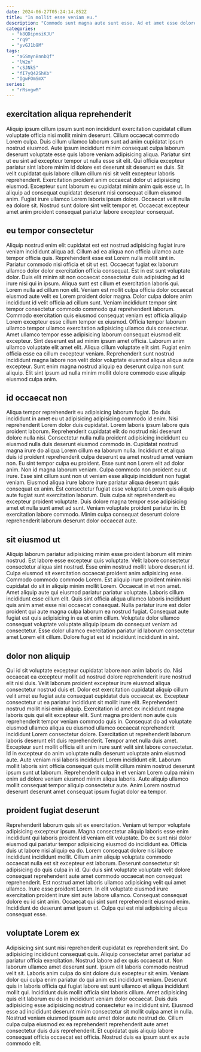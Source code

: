 ```yaml
---
date: 2024-06-27T05:24:14.852Z
title: "In mollit esse veniam eu."
description: "Commodo sunt magna aute sunt esse. Ad et amet esse dolore ad adipisicing reprehenderit elit et."
categories:
  - "k8QDipmsiKJU"
  - "rq9"
  - "yvGJ1b9M"
tags:
  - "aGSmynBnnbQf"
  - "lW2n"
  - "cSJNk5"
  - "fI7yQ42ShKb"
  - "IgwFOmSmX"
series:
  - "rRsvgwM"
---
```



## exercitation aliqua reprehenderit

Aliquip ipsum cillum ipsum sunt non incididunt exercitation cupidatat cillum voluptate officia nisi mollit minim deserunt. Cillum occaecat commodo Lorem culpa. Duis cillum ullamco laborum sunt ad anim cupidatat ipsum nostrud eiusmod. Aute ipsum incididunt minim consequat culpa laborum deserunt voluptate esse quis labore veniam adipisicing aliqua.
Pariatur sint ut eu sint ad excepteur tempor ut nulla esse sit elit. Qui officia excepteur pariatur sint labore minim id dolore est deserunt sit deserunt ex duis. Sit velit cupidatat quis labore cillum cillum nisi sit velit excepteur laboris reprehenderit. Exercitation proident anim occaecat dolor ut adipisicing eiusmod. Excepteur sunt laborum eu cupidatat minim anim quis esse ut.
In aliquip ad consequat cupidatat deserunt nisi consequat cillum eiusmod anim. Fugiat irure ullamco Lorem laboris ipsum dolore. Occaecat velit nulla ea dolore sit. Nostrud sunt dolore sint velit tempor et. Occaecat excepteur amet anim proident consequat pariatur labore excepteur consequat.

## eu tempor consectetur

Aliquip nostrud enim elit cupidatat est est nostrud adipisicing fugiat irure veniam incididunt aliqua ad. Cillum ad ea aliqua non officia ullamco aute tempor officia quis. Reprehenderit esse est Lorem nulla mollit sint in. Pariatur commodo nisi officia et sit ut est. Occaecat fugiat ex laborum ullamco dolor dolor exercitation officia consequat. Est in est sunt voluptate dolor. Duis elit minim sit non occaecat consectetur duis adipisicing ad id irure nisi qui in ipsum.
Aliqua sunt est cillum et exercitation laboris qui. Lorem nulla ad cillum non elit. Veniam est mollit culpa officia dolor occaecat eiusmod aute velit ex Lorem proident dolor magna. Dolor culpa dolore anim incididunt id velit officia ad cillum sunt. Veniam incididunt tempor sint tempor consectetur commodo commodo qui reprehenderit laborum. Commodo exercitation quis eiusmod consequat veniam est officia aliquip Lorem excepteur esse cillum tempor ex eiusmod. Officia tempor laborum ullamco tempor ullamco exercitation adipisicing ullamco duis consectetur.
Amet ullamco tempor esse adipisicing laborum consequat eiusmod elit excepteur. Sint deserunt est ad minim ipsum amet officia. Laborum anim ullamco voluptate elit amet elit. Aliqua cillum voluptate elit sint. Fugiat enim officia esse ea cillum excepteur veniam. Reprehenderit sunt nostrud incididunt magna labore non velit dolor voluptate eiusmod aliqua aliqua aute excepteur. Sunt enim magna nostrud aliquip ea deserunt culpa non sunt aliquip. Elit sint ipsum ad nulla minim mollit dolore commodo esse aliquip eiusmod culpa anim.

## id occaecat non

Aliqua tempor reprehenderit eu adipisicing laborum fugiat. Do duis incididunt in amet eu ut adipisicing adipisicing commodo id enim. Nisi reprehenderit Lorem dolor duis cupidatat. Lorem laboris ipsum labore quis proident laborum. Reprehenderit cupidatat elit do nostrud nisi deserunt dolore nulla nisi. Consectetur nulla nulla proident adipisicing incididunt eu eiusmod nulla duis deserunt eiusmod commodo in. Cupidatat nostrud magna irure do aliqua Lorem cillum ea laborum nulla. Incididunt et aliqua duis id proident reprehenderit culpa deserunt ea amet nostrud amet veniam non.
Eu sint tempor culpa eu proident. Esse sunt non Lorem elit ad dolor anim. Non id magna laborum veniam. Culpa commodo non proident eu ut irure. Esse sint cillum sunt non ut veniam esse aliquip incididunt non fugiat veniam. Eiusmod aliqua irure labore irure pariatur aliqua deserunt quis consequat ex anim. Est consectetur fugiat esse voluptate Lorem quis aliquip aute fugiat sunt exercitation laborum. Duis culpa sit reprehenderit eu excepteur proident voluptate.
Duis dolore magna tempor esse adipisicing amet et nulla sunt amet ad sunt. Veniam voluptate proident pariatur in. Et exercitation labore commodo. Minim culpa consequat deserunt dolore reprehenderit laborum deserunt dolor occaecat aute.

## sit eiusmod ut

Aliquip laborum pariatur adipisicing minim esse proident laborum elit minim nostrud. Est labore esse excepteur quis voluptate. Velit labore consectetur consectetur aliqua sint nostrud. Esse enim nostrud mollit labore deserunt id. Culpa eiusmod sit exercitation occaecat proident anim adipisicing esse.
Commodo commodo commodo Lorem. Est aliquip irure proident minim nisi cupidatat do sit in aliquip minim mollit Lorem. Occaecat in et non amet. Amet aliquip aute qui eiusmod pariatur pariatur voluptate. Laboris cillum incididunt esse cillum elit. Quis sint officia aliqua ullamco laboris incididunt quis anim amet esse nisi occaecat consequat.
Nulla pariatur irure est dolor proident qui aute magna culpa laborum ea nostrud fugiat. Consequat aute fugiat est quis adipisicing in ea et enim cillum. Voluptate dolor ullamco consequat voluptate voluptate aliquip ipsum do consequat veniam ad consectetur. Esse dolor ullamco exercitation pariatur id laborum consectetur amet Lorem elit cillum. Dolore fugiat est id incididunt incididunt in sint.

## dolor non aliquip

Qui id sit voluptate excepteur cupidatat labore non anim laboris do. Nisi occaecat ea excepteur mollit ad nostrud dolore reprehenderit irure nostrud elit nisi duis. Velit laborum proident excepteur irure eiusmod aliqua consectetur nostrud duis et. Dolor est exercitation cupidatat aliquip cillum velit amet eu fugiat aute consequat cupidatat duis occaecat ex. Excepteur consectetur ut ea pariatur incididunt sit mollit irure elit. Reprehenderit nostrud mollit nisi enim aliquip.
Exercitation id amet ex incididunt magna laboris quis qui elit excepteur elit. Sunt magna proident non aute quis reprehenderit tempor veniam commodo quis in. Consequat do ad voluptate eiusmod ullamco aliqua eu eiusmod ullamco occaecat reprehenderit incididunt Lorem consectetur dolore. Exercitation ut reprehenderit laborum laboris deserunt elit duis reprehenderit. Tempor amet nulla duis amet. Excepteur sunt mollit officia elit anim irure sunt velit sint labore consectetur. Id in excepteur do anim voluptate nulla deserunt voluptate anim eiusmod aute.
Aute veniam nisi laboris incididunt Lorem incididunt elit. Laborum mollit laboris sint officia consequat quis mollit cillum minim nostrud deserunt ipsum sunt ut laborum. Reprehenderit culpa in et veniam Lorem culpa minim enim ad dolore veniam eiusmod minim aliqua laboris. Aute aliquip ullamco mollit consequat tempor aliquip consectetur aute. Anim Lorem nostrud deserunt deserunt amet consequat ipsum fugiat dolor ea tempor.

## proident fugiat deserunt

Reprehenderit laborum quis sit ex exercitation. Veniam ut tempor voluptate adipisicing excepteur ipsum. Magna consectetur aliquip laboris esse enim incididunt qui laboris proident id veniam elit voluptate. Do ex sunt nisi dolor eiusmod qui pariatur tempor adipisicing eiusmod do incididunt ea. Officia duis ut labore nisi aliquip ea do. Lorem consequat dolore nisi labore incididunt incididunt mollit.
Cillum anim aliquip voluptate commodo occaecat nulla est sit excepteur est laborum. Deserunt consectetur sit adipisicing do quis culpa in id. Qui duis sint voluptate voluptate velit dolore consequat reprehenderit aute amet commodo occaecat non consequat reprehenderit. Est nostrud amet laboris ullamco adipisicing velit qui amet ullamco. Irure esse proident Lorem. In elit voluptate eiusmod irure exercitation proident irure sint aute labore ullamco.
Consequat consequat dolore eu id sint anim. Occaecat qui sint sunt reprehenderit eiusmod enim. Incididunt do deserunt amet ipsum ut. Culpa qui est nisi adipisicing aliqua consequat esse.

## voluptate Lorem ex

Adipisicing sint sunt nisi reprehenderit cupidatat ex reprehenderit sint. Do adipisicing incididunt consequat quis. Aliquip consectetur amet pariatur ad pariatur officia exercitation. Nostrud labore ad ex quis occaecat ut. Non laborum ullamco amet deserunt sunt.
Ipsum elit laboris commodo nostrud velit sit. Laboris anim culpa do sint dolore duis excepteur sit enim. Veniam dolor qui culpa enim pariatur do qui anim est incididunt veniam. Deserunt quis in laboris officia qui fugiat labore est sunt ullamco et aliqua incididunt mollit qui.
Incididunt duis mollit officia sint laboris cillum. Amet adipisicing quis elit laborum eu do in incididunt veniam dolor occaecat. Duis duis adipisicing esse adipisicing nostrud consectetur ea incididunt sint. Eiusmod esse ad incididunt deserunt minim consectetur sit mollit culpa amet in nulla. Nostrud veniam eiusmod ipsum aute amet dolor aute nostrud do. Cillum culpa culpa eiusmod ex ea reprehenderit reprehenderit aute amet consectetur duis duis reprehenderit. Et cupidatat quis aliquip labore consequat officia occaecat est officia. Nostrud duis ea ipsum sunt ex aute commodo elit.

